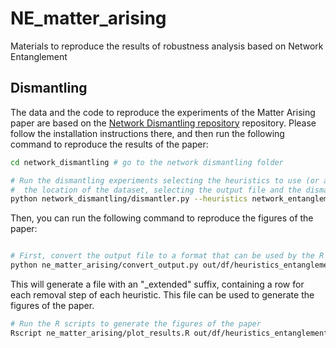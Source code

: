 # NE_matter_arising
Materials to reproduce the results of robustness analysis based on Network Entanglement

## Dismantling
The data and the code to reproduce the experiments of the Matter Arising paper are based on the [Network Dismantling repository](https://github.com/NetworkDismantling/review/) repository.
Please follow the installation instructions there, and then run the following command to reproduce the results of the paper:

```bash
cd network_dismantling # go to the network dismantling folder

# Run the dismantling experiments selecting the heuristics to use (or a subset of them),
#  the location of the dataset, selecting the output file and the dismantling threshold to use
python network_dismantling/dismantler.py --heuristics network_entanglement_large network_entanglement_mid network_entanglement_small vertex_entanglement vertex_entanglement_reinsertion network_entanglement_large_reinsertion network_entanglement_small_reinsertion network_entanglement_mid_reinsertion --location <DATASET_LOCATION> -o out/df/heuristics_entanglement.csv --threshold 0.1 -v DEBUG

```

Then, you can run the following command to reproduce the figures of the paper:

```bash

# First, convert the output file to a format that can be used by the R plotting scripts
python ne_matter_arising/convert_output.py out/df/heuristics_entanglement.csv
```

This will generate a file with an "_extended" suffix, containing a row for each removal step of each heuristic.
This file can be used to generate the figures of the paper.

```bash
# Run the R scripts to generate the figures of the paper
Rscript ne_matter_arising/plot_results.R out/df/heuristics_entanglement_extended.csv
```
